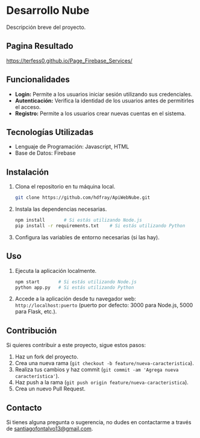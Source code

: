 # Desarrollo Nube

Descripción breve del proyecto.

## Pagina Resultado

https://terfess0.github.io/Page_Firebase_Services/

## Funcionalidades

- **Login:** Permite a los usuarios iniciar sesión utilizando sus credenciales.
- **Autenticación:** Verifica la identidad de los usuarios antes de permitirles el acceso.
- **Registro:** Permite a los usuarios crear nuevas cuentas en el sistema.

## Tecnologías Utilizadas

- Lenguaje de Programación: Javascript, HTML
- Base de Datos: Firebase

## Instalación

1. Clona el repositorio en tu máquina local.
    ```bash
    git clone https://github.com/hdfray/ApiWebNube.git
    ```
2. Instala las dependencias necesarias.
    ```bash
    npm install       # Si estás utilizando Node.js
    pip install -r requirements.txt    # Si estás utilizando Python
    ```
3. Configura las variables de entorno necesarias (si las hay).

## Uso

1. Ejecuta la aplicación localmente.
    ```bash
    npm start       # Si estás utilizando Node.js
    python app.py   # Si estás utilizando Python
    ```
2. Accede a la aplicación desde tu navegador web: `http://localhost:puerto` (puerto por defecto: 3000 para Node.js, 5000 para Flask, etc.).

## Contribución

Si quieres contribuir a este proyecto, sigue estos pasos:

1. Haz un fork del proyecto.
2. Crea una nueva rama (`git checkout -b feature/nueva-caracteristica`).
3. Realiza tus cambios y haz commit (`git commit -am 'Agrega nueva característica'`).
4. Haz push a la rama (`git push origin feature/nueva-caracteristica`).
5. Crea un nuevo Pull Request.


## Contacto

Si tienes alguna pregunta o sugerencia, no dudes en contactarme a través de santiagofontalvo13@gmail.com.

